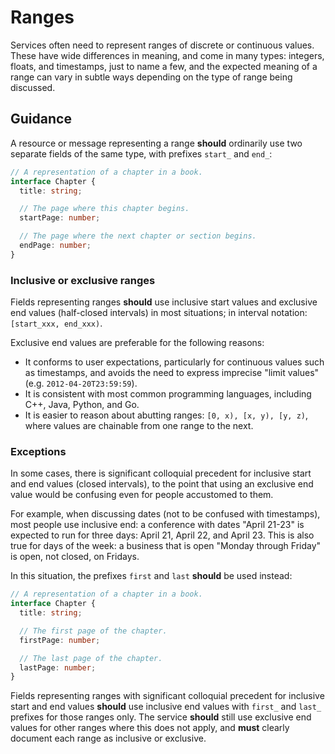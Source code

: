 # Ranges

Services often need to represent ranges of discrete or continuous values. These
have wide differences in meaning, and come in many types: integers, floats, and
timestamps, just to name a few, and the expected meaning of a range can vary in
subtle ways depending on the type of range being discussed.

## Guidance

A resource or message representing a range **should** ordinarily use two
separate fields of the same type, with prefixes `start_` and `end_`:

```typescript
// A representation of a chapter in a book.
interface Chapter {
  title: string;

  // The page where this chapter begins.
  startPage: number;

  // The page where the next chapter or section begins.
  endPage: number;
}
```

### Inclusive or exclusive ranges

Fields representing ranges **should** use inclusive start values and exclusive
end values (half-closed intervals) in most situations; in interval notation:
`[start_xxx, end_xxx)`.

Exclusive end values are preferable for the following reasons:

- It conforms to user expectations, particularly for continuous values such as
  timestamps, and avoids the need to express imprecise "limit values" (e.g.
  `2012-04-20T23:59:59`).
- It is consistent with most common programming languages, including C++, Java,
  Python, and Go.
- It is easier to reason about abutting ranges: `[0, x), [x, y), [y, z)`, where
  values are chainable from one range to the next.

### Exceptions

In some cases, there is significant colloquial precedent for inclusive start
and end values (closed intervals), to the point that using an exclusive end
value would be confusing even for people accustomed to them.

For example, when discussing dates (not to be confused with timestamps), most
people use inclusive end: a conference with dates "April 21-23" is expected to
run for three days: April 21, April 22, and April 23. This is also true for
days of the week: a business that is open "Monday through Friday" is open, not
closed, on Fridays.

In this situation, the prefixes `first` and `last` **should** be used instead:

```typescript
// A representation of a chapter in a book.
interface Chapter {
  title: string;

  // The first page of the chapter.
  firstPage: number;

  // The last page of the chapter.
  lastPage: number;
}
```

Fields representing ranges with significant colloquial precedent for inclusive
start and end values **should** use inclusive end values with `first_` and
`last_` prefixes for those ranges only. The service **should** still use
exclusive end values for other ranges where this does not apply, and **must**
clearly document each range as inclusive or exclusive.
